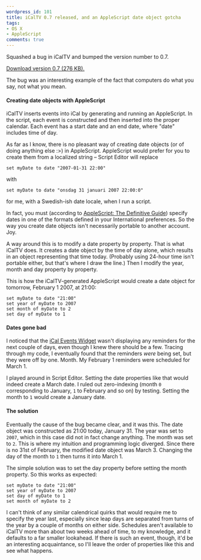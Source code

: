 ```yaml
---
wordpress_id: 101
title: iCalTV 0.7 released, and an AppleScript date object gotcha
tags:
- OS X
- AppleScript
comments: true
---
```

Squashed a bug in iCalTV and bumped the version number to 0.7.

<a href="https://henrik.nyh.se/uploads/iCalTV0.7.zip">Download version 0.7 (276 KB).</a>

The bug was an interesting example of the fact that computers do what you say, not what you mean.

<!--more-->

<h4>Creating date objects with AppleScript</h4>

iCalTV inserts events into iCal by generating and running an AppleScript. In the script, each event is constructed and then inserted into the proper calendar. Each event has a start date and an end date, where "date" includes time of day.

As far as I know, there is no pleasant way of creating date objects (or of doing anything else :>) in AppleScript. AppleScript would prefer for you to create them from a localized string &ndash; Script Editor will replace

``` applescript
set myDate to date "2007-01-31 22:00"
```

with

``` applescript
set myDate to date "onsdag 31 januari 2007 22:00:0"
```

for me, with a Swedish-ish date locale, when I run a script.

In fact, you must (according to <a href="http://www.amazon.com/AppleScript-Definitive-Guide-Matt-Neuburg/dp/0596102119">AppleScript: The Definitive Guide</a>) specify dates in one of the formats defined in your International preferences. So the way you create date objects isn't necessarily portable to another account. Joy.

A way around this is to modify a date property by property. That is what iCalTV does. It creates a date object by the time of day alone, which results in an object representing that time today. (Probably using 24-hour time isn't portable either, but that's where I draw the line.) Then I modify the year, month and day property by property.

This is how the iCalTV-generated AppleScript would create a date object for tomorrow, February 1 2007, at 21:00:

``` applescript
set myDate to date "21:00"
set year of myDate to 2007
set month of myDate to 2
set day of myDate to 1
```

<h4>Dates gone bad</h4>

I noticed that the <a href="/2006/07/adapting-the-ical-events-widget-for-icaltv/">iCal Events Widget</a> wasn't displaying any reminders for the next couple of days, even though I knew there should be a few. Tracing through my code, I eventually found that the reminders <em>were</em> being set, but they were off by one. Month. My February 1 reminders were scheduled for March 1.

I played around in Script Editor. Setting the date properties like that would indeed create a March date. I ruled out zero-indexing (month <code>0</code> corresponding to January, <code>1</code> to February and so on) by testing. Setting the month to <code>1</code> would create a January date.

<h4>The solution</h4>

Eventually the cause of the bug became clear, and it was this. The date object was constructed as 21:00 today, January 31. The year was set to <code>2007</code>, which in this case did not in fact change anything. The month was set to <code>2</code>. This is where my intuition and programming logic diverged. Since there is no 31st of February, the modified date object was March 3. Changing the day of the month to <code>1</code> then turns it into March 1.

The simple solution was to set the day property before setting the month property. So this works as expected:

``` applescript
set myDate to date "21:00"
set year of myDate to 2007
set day of myDate to 1
set month of myDate to 2
```

I can't think of any similar calendrical quirks that would require me to specify the year last, especially since leap days are separated from turns of the year by a couple of months on either side. Schedules aren't available to iCalTV more than about two weeks ahead of time, to my knowledge, and it defaults to a far smaller lookahead. If there is such an event, though, it'd be an interesting acquaintance, so I'll leave the order of properties like this and see what happens.
